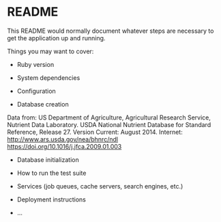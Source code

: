 # README

This README would normally document whatever steps are necessary to get the
application up and running.

Things you may want to cover:

* Ruby version

* System dependencies

* Configuration

* Database creation

Data from: 
US Department of Agriculture, Agricultural Research Service, Nutrient Data Laboratory. USDA National Nutrient Database for Standard Reference, Release 27. Version Current: August 2014. Internet: http://www.ars.usda.gov/nea/bhnrc/ndl https://doi.org/10.1016/j.jfca.2009.01.003

* Database initialization

* How to run the test suite

* Services (job queues, cache servers, search engines, etc.)

* Deployment instructions

* ...
